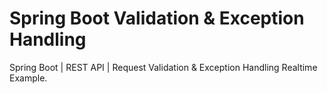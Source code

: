 # Spring Boot Validation & Exception Handling

Spring Boot | REST API | Request Validation & Exception Handling Realtime Example.
